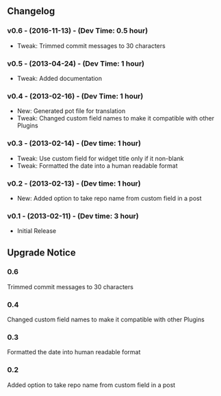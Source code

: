## Changelog ##

### v0.6 - (2016-11-13) - (Dev Time: 0.5 hour) ###
- Tweak: Trimmed commit messages to 30 characters

### v0.5 - (2013-04-24) - (Dev Time: 1 hour) ###
- Tweak: Added documentation

### v0.4 - (2013-02-16) - (Dev Time: 1 hour) ###
- New: Generated pot file for translation
- Tweak: Changed custom field names to make it compatible with other Plugins

### v0.3 - (2013-02-14) - (Dev time: 1 hour) ###
- Tweak: Use custom field for widget title only if it non-blank
- Tweak: Formatted the date into a human readable format

### v0.2 - (2013-02-13) - (Dev time: 1 hour) ###
- New: Added option to take repo name from custom field in a post

### v0.1 - (2013-02-11) - (Dev time: 3 hour) ###
- Initial Release

## Upgrade Notice ##

### 0.6 ###
Trimmed commit messages to 30 characters

### 0.4 ###
Changed custom field names to make it compatible with other Plugins

### 0.3 ###
Formatted the date into human readable format

### 0.2 ###
Added option to take repo name from custom field in a post
